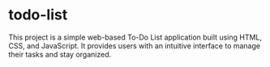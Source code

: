 # todo-list
This project is a simple web-based To-Do List application built using HTML, CSS, and JavaScript. It provides users with an intuitive interface to manage their tasks and stay organized.
